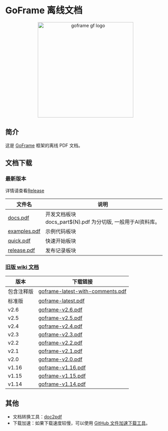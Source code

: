 # GoFrame 离线文档

<div align=center>
<a href="https://goframe.org"><img src="https://goframe.org/img/logo_full.png" width="300" alt="goframe gf logo"/></a>
</div>

## 简介

这是 [GoFrame](https://goframe.org) 框架的离线 PDF 文档。

## 文档下载

### 最新版本

详情请查看[Release](https://github.com/gogf/goframe.org-pdf/releases)

| 文件名                                                                                        | 说明                                |
| --------------------------------------------------------------------------------------------- | ----------------------------------- |
| [docs.pdf](https://github.com/gogf/goframe.org-pdf/releases/latest/download/docs.pdf)         | 开发文档板块<br>docs_part${N}.pdf 为分切版, 一般用于AI资料库。|
| [examples.pdf](https://github.com/gogf/goframe.org-pdf/releases/latest/download/examples.pdf) | 示例代码板块                        |
| [quick.pdf](https://github.com/gogf/goframe.org-pdf/releases/latest/download/quick.pdf)       | 快速开始板块                        |
| [release.pdf](https://github.com/gogf/goframe.org-pdf/releases/latest/download/release.pdf)   | 发布记录板块                        |

### [旧版 wiki 文档](https://wiki.goframe.org/display/gf)

| 版本       | 下载链接                                                                                                                                       |
| ---------- | ---------------------------------------------------------------------------------------------------------------------------------------------- |
| 包含注释版 | [goframe-latest-with-comments.pdf](https://github.com/gogf/goframe.org-pdf/releases/download/v2024.11.042316/goframe-latest-with-comments.pdf) |
| 标准版     | [goframe-latest.pdf](https://github.com/gogf/goframe.org-pdf/releases/download/v2024.11.042316/goframe-latest.pdf)                             |
| v2.6       | [goframe-v2.6.pdf](https://github.com/gogf/goframe.org-pdf/releases/download/v2024.11.042316/goframe-v2.6.pdf)                                 |
| v2.5       | [goframe-v2.5.pdf](https://github.com/gogf/goframe.org-pdf/releases/download/v2024.11.042316/goframe-v2.5.pdf)                                 |
| v2.4       | [goframe-v2.4.pdf](https://github.com/gogf/goframe.org-pdf/releases/download/v2024.11.042316/goframe-v2.4.pdf)                                 |
| v2.3       | [goframe-v2.3.pdf](https://github.com/gogf/goframe.org-pdf/releases/download/v2024.11.042316/goframe-v2.3.pdf)                                 |
| v2.2       | [goframe-v2.2.pdf](https://github.com/gogf/goframe.org-pdf/releases/download/v2024.11.042316/goframe-v2.2.pdf)                                 |
| v2.1       | [goframe-v2.1.pdf](https://github.com/gogf/goframe.org-pdf/releases/download/v2024.11.042316/goframe-v2.1.pdf)                                 |
| v2.0       | [goframe-v2.0.pdf](https://github.com/gogf/goframe.org-pdf/releases/download/v2024.11.042316/goframe-v2.0.pdf)                                 |
| v1.16      | [goframe-v1.16.pdf](https://github.com/gogf/goframe.org-pdf/releases/download/v2024.11.042316/goframe-v1.16.pdf)                               |
| v1.15      | [goframe-v1.15.pdf](https://github.com/gogf/goframe.org-pdf/releases/download/v2024.11.042316/goframe-v1.15.pdf)                               |
| v1.14      | [goframe-v1.14.pdf](https://github.com/gogf/goframe.org-pdf/releases/download/v2024.11.042316/goframe-v1.14.pdf)                               |

## 其他

- 文档转换工具：[doc2pdf](https://github.com/hailaz/doc2pdf)
- 下载加速：如果下载速度较慢，可以使用 [GitHub 文件加速下载工具](https://gitmirror.com/files.html)。
